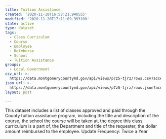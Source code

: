 ```yaml
---
title: Tuition Assistance
created: '2020-11-10T16:58:21.940555'
modified: '2020-11-20T17:11:09.393100'
state: active
type: dataset
tags:
  - Class Curriculum
  - Course
  - Employee
  - Reimburse
  - School
  - Tuition Assistance
groups:
  - Local Government
csv_url: >-
  https://data.montgomerycountymd.gov/api/views/p7z5-tjrz/rows.csv?accessType=DOWNLOAD
json_url: >-
  https://data.montgomerycountymd.gov/api/views/p7z5-tjrz/rows.json?accessType=DOWNLOAD
layout: post

---
```

This dataset includes a list of classes approved and paid through the County tuition assistance program, including the title and description of the course, the school the course will be taken at, the degree this class curriculum is a part of, the Department and title of the requester, the dollar amount reimbursed to the employee.  Update Frequency:  Twice a Year
